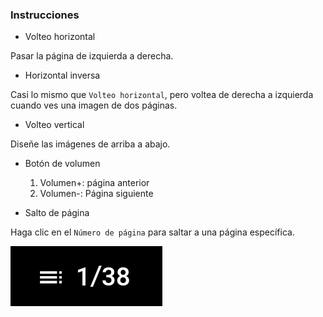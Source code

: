 ### Instrucciones

- Volteo horizontal

Pasar la página de izquierda a derecha.

- Horizontal inversa

Casi lo mismo que `Volteo horizontal`, pero voltea de derecha a izquierda cuando ves una imagen de dos páginas.

- Volteo vertical

Diseñe las imágenes de arriba a abajo.

- Botón de volumen

  1. Volumen+: página anterior
  2. Volumen-: Página siguiente

- Salto de página

Haga clic en el `Número de página` para saltar a una página específica.

![page](page.png)